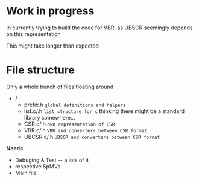 # Work in progress

In currently trying to build the code for VBR, as UBSCR seemingly depends on this representation

This might take longer than expected

# File structure

Only a whole bunch of files floating around

* /
    * prefix.h `global definitions and helpers`
    * list.c/.h `list structure for c` thinking there might be a standard library somewhere...
    * CSR.c/.h `own representation of CSR`
    * VBR.c/.h `VBR and converters between CSR format`
    * UBCSR.c/.h `UBSCR and converters between CSR format`

**Needs**

* Debuging & Test -- a lots of it
* respective SpMVs
* Main file
